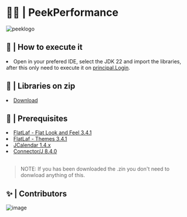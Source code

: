 # 💪🏻 | PeekPerformance
![peeklogo](https://github.com/EdgarFenollar/ProyectoDamSuplementos/assets/147927974/4937c0d0-e982-422c-9ca9-360b1dba4cc9)

## 💭 | How to execute it
<li> Open in your prefered IDE, select the JDK 22  and import the libraries, after this only need to execute it on <a href="https://github.com/EdgarFenollar/ProyectoDamSuplementos/blob/LoginEdgar/src/principal/Login.java">principal.Login</a>.

## 🌸 | Libraries on zip
<li> <a href="https://drive.google.com/file/d/1Cb0B1SMcGNvueJItRr9slbBWLbqVqGlD/view?usp=sharing">Download</a>

## 🚧 | Prerequisites
<li> <a href="https://search.maven.org/artifact/com.formdev/flatlaf/3.4.1/jar?eh=">FlatLaf - Flat Look and Feel 3.4.1</a>
<br>
<li> <a href="https://search.maven.org/artifact/com.formdev/flatlaf-intellij-themes/3.4.1/jar?eh=">FlatLaf - Themes 3.4.1</a>
<br>
<li> <a href="https://www.toedter.com/download/jcalendar-1.4.zip">JCalendar 1.4.x</a>
<br>
<li> <a href="https://dev.mysql.com/downloads/file/?id=527658">Connector/J 8.4.0</a>
<br>
<br>

  > NOTE: If you has been downloaded the .zin you don't need to donwload anything of this.

## ✨ | Contributors
![image](https://github.com/EdgarFenollar/ProyectoDamSuplementos/assets/147927974/004cbb11-33f7-4a64-9ccb-a5dd172a2b08)
